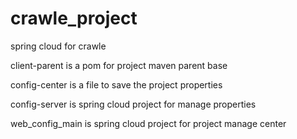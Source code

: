 # crawle_project
spring cloud for crawle

client-parent is a pom for project maven parent base

config-center  is a file to save the project properties

config-server  is spring cloud project for manage properties

web_config_main  is spring cloud project for project manage center 